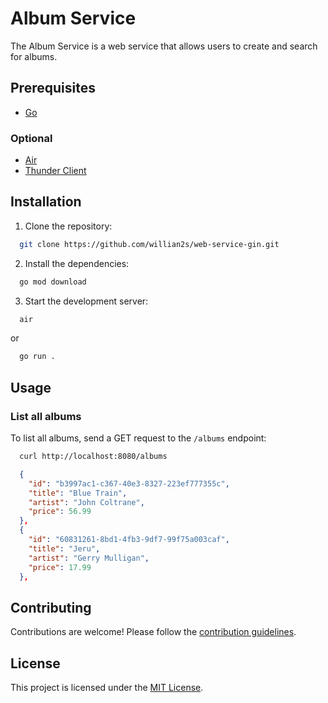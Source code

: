 # Album Service

The Album Service is a web service that allows users to create and search for albums.

## Prerequisites

- [Go](https://golang.org/doc/install)

### Optional

- [Air](https://github.com/cosmtrek/air)
- [Thunder Client](https://www.thunderclient.io/)

## Installation

1. Clone the repository:

```bash
  git clone https://github.com/willian2s/web-service-gin.git
```

2. Install the dependencies:

```bash
  go mod download
```

3. Start the development server:

```bash
  air
```

or

```bash
  go run .
```

## Usage

### List all albums

To list all albums, send a GET request to the `/albums` endpoint:

```bash
  curl http://localhost:8080/albums
```

```json
  {
    "id": "b3997ac1-c367-40e3-8327-223ef777355c",
    "title": "Blue Train",
    "artist": "John Coltrane",
    "price": 56.99
  },
  {
    "id": "60831261-8bd1-4fb3-9df7-99f75a003caf",
    "title": "Jeru",
    "artist": "Gerry Mulligan",
    "price": 17.99
  },
```

## Contributing

Contributions are welcome! Please follow the [contribution guidelines](CONTRIBUTING.md).

## License

This project is licensed under the [MIT License](LICENSE).
